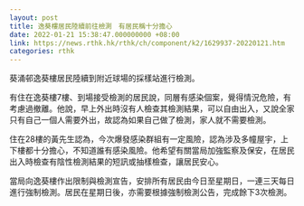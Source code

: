 ```yaml
---
layout: post
title: 逸葵樓居民陸續前往檢測　有居民稱十分擔心
date: 2022-01-21 15:38:47.000000000 +08:00
link: https://news.rthk.hk/rthk/ch/component/k2/1629937-20220121.htm
categories: rthk
---
```


葵涌邨逸葵樓居民陸續到附近球場的採樣站進行檢測。 

有住在逸葵樓7樓、到場接受檢測的居民說，同層有感染個案，覺得情況危險，有考慮過撤離。他說，早上外出時沒有人檢查其檢測結果，可以自由出入，又說全家只有自己一個人需要外出，故認為如果自己做了檢測，家人就不需要檢測。

住在28樓的黃先生認為，今次爆發感染群組有一定風險，認為涉及多幢屋宇，上下樓都十分擔心，不知道誰有感染風險。他希望有關當局加強監察及保安，在居民出入時檢查有陰性檢測結果的短訊或抽樣檢查，讓居民安心。

當局向逸葵樓作出限制與檢測宣告，安排所有居民由今日至星期日，一連三天每日進行強制檢測。居民在星期日後，亦需要根據強制檢測公告，完成餘下3次檢測。
